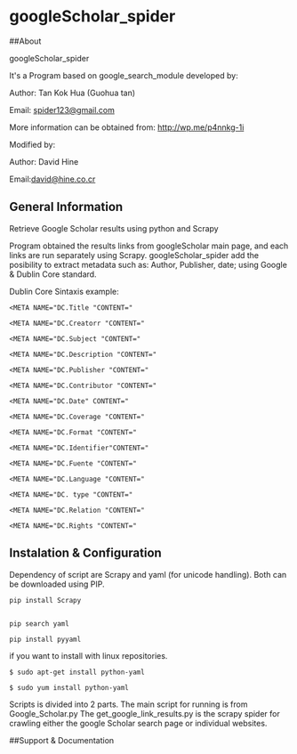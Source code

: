  
 googleScholar_spider
====================
 
 
##About 

googleScholar_spider

It's a Program based on google_search_module developed by: 

Author: Tan Kok Hua (Guohua tan)

Email: spider123@gmail.com

More information can be obtained from: http://wp.me/p4nnkg-1i


Modified by:

Author: David Hine 

Email:david@hine.co.cr




## General Information


Retrieve Google Scholar results using python and Scrapy

Program obtained the results links from googleScholar main page, and each links are run separately using Scrapy. googleScholar_spider add the posibility to extract metadata such as: Author, Publisher, date; using Google & Dublin Core standard.

Dublin Core Sintaxis example:

    <META NAME="DC.Title "CONTENT=" 

    <META NAME="DC.Creatorr "CONTENT=" 

    <META NAME="DC.Subject "CONTENT=" 

    <META NAME="DC.Description "CONTENT=" 

    <META NAME="DC.Publisher "CONTENT=" 

    <META NAME="DC.Contributor "CONTENT=" 

    <META NAME="DC.Date" CONTENT=" 

    <META NAME="DC.Coverage "CONTENT=" 

    <META NAME="DC.Format "CONTENT=" 

    <META NAME="DC.Identifier"CONTENT=" 

    <META NAME="DC.Fuente "CONTENT=" 

    <META NAME="DC.Language "CONTENT=" 

    <META NAME="DC. type "CONTENT=" 

    <META NAME="DC.Relation "CONTENT=" 

    <META NAME="DC.Rights "CONTENT="


## Instalation & Configuration

Dependency of script are Scrapy and yaml (for unicode handling). Both can be downloaded using PIP.

    pip install Scrapy


    pip search yaml
  
    pip install pyyaml

if you want to install with linux repositories.

    $ sudo apt-get install python-yaml
  
    $ sudo yum install python-yaml

 Scripts is divided into 2 parts. The main script for running is from Google_Scholar.py The get_google_link_results.py is the scrapy spider for crawling either the google Scholar search page or individual websites. 

##Support & Documentation


